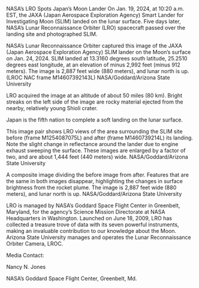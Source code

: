 NASA’s LRO Spots Japan’s Moon Lander 
 On Jan. 19, 2024, at 10:20 a.m. EST, the JAXA (Japan Aerospace Exploration Agency) Smart Lander for Investigating Moon (SLIM) landed on the lunar surface. Five days later, NASA’s Lunar Reconnaissance Orbiter (LRO) spacecraft passed over the landing site and photographed SLIM.

NASA’s Lunar Reconnaissance Orbiter captured this image of the JAXA (Japan Aerospace Exploration Agency) SLIM lander on the Moon’s surface on Jan. 24, 2024. SLIM landed at 13.3160 degrees south latitude, 25.2510 degrees east longitude, at an elevation of minus 2,992 feet (minus 912 meters). The image is 2,887 feet wide (880 meters), and lunar north is up. (LROC NAC frame M14607392143L) NASA/Goddard/Arizona State University

LRO acquired the image at an altitude of about 50 miles (80 km). Bright streaks on the left side of the image are rocky material ejected from the nearby, relatively young Shioli crater.

Japan is the fifth nation to complete a soft landing on the lunar surface.

This image pair shows LRO views of the area surrounding the SLIM site before (frame M1254087075L) and after (frame M1460739214L) its landing. Note the slight change in reflectance around the lander due to engine exhaust sweeping the surface. These images are enlarged by a factor of two, and are about 1,444 feet (440 meters) wide. NASA/Goddard/Arizona State University

A composite image dividing the before image from after. Features that are the same in both images disappear, highlighting the changes in surface brightness from the rocket plume. The image is 2,887 feet wide (880 meters), and lunar north is up. NASA/Goddard/Arizona State University

LRO is managed by NASA’s Goddard Space Flight Center in Greenbelt, Maryland, for the agency’s Science Mission Directorate at NASA Headquarters in Washington. Launched on June 18, 2009, LRO has collected a treasure trove of data with its seven powerful instruments, making an invaluable contribution to our knowledge about the Moon. Arizona State University manages and operates the Lunar Reconnaissance Orbiter Camera, LROC.

Media Contact:

Nancy N. Jones

NASA’s Goddard Space Flight Center, Greenbelt, Md.
